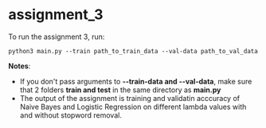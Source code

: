 # assignment_3
To run the assignment 3, run:
```
python3 main.py --train path_to_train_data --val-data path_to_val_data
```

**Notes**:
* If you don't pass arguments to **--train-data and --val-data**, make sure that 2 folders **train and test** in the same directory as **main.py**
* The output of the assignment is training and validatin acccuracy of Naive Bayes and Logistic Regression on different lambda values with and without stopword removal.

